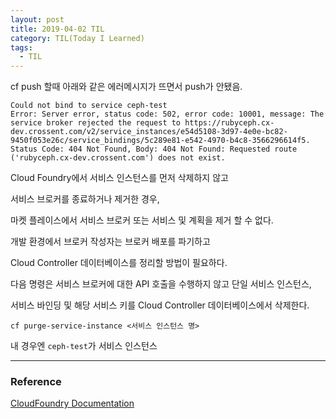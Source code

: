 ```yaml
---
layout: post
title: 2019-04-02 TIL
category: TIL(Today I Learned)
tags:
  - TIL
---
```




cf push 할때 아래와 같은 에러메시지가 뜨면서 push가 안됐음.

```
Could not bind to service ceph-test
Error: Server error, status code: 502, error code: 10001, message: The service broker rejected the request to https://rubyceph.cx-dev.crossent.com/v2/service_instances/e54d5108-3d97-4e0e-bc82-9450f053e26c/service_bindings/5c289e81-e542-4970-b4c8-3566296614f5. Status Code: 404 Not Found, Body: 404 Not Found: Requested route ('rubyceph.cx-dev.crossent.com') does not exist.
```

Cloud Foundry에서 서비스 인스턴스를 먼저 삭제하지 않고 

서비스 브로커를 종료하거나 제거한 경우, 

마켓 플레이스에서 서비스 브로커 또는 서비스 및 계획을 제거 할 수 없다.

개발 환경에서 브로커 작성자는 브로커 배포를 파기하고 

Cloud Controller 데이터베이스를 정리할 방법이 필요하다.



다음 명령은 서비스 브로커에 대한 API 호출을 수행하지 않고 단일 서비스 인스턴스, 

서비스 바인딩 및 해당 서비스 키를 Cloud Controller 데이터베이스에서 삭제한다.



```
cf purge-service-instance <서비스 인스턴스 명>
```

내 경우엔 `ceph-test`가 서비스 인스턴스







---

### Reference

[CloudFoundry Documentation](https://docs.cloudfoundry.org/services/managing-service-brokers.html#remove-broker)